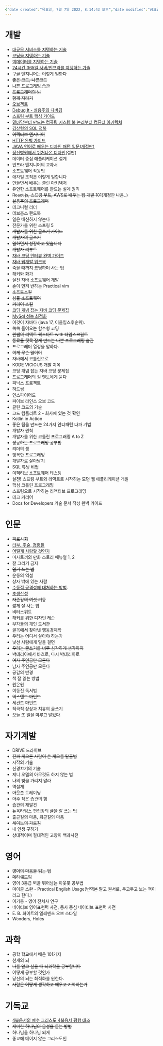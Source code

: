 ```yaml
---
{"date created":"목요일, 7월 7일 2022, 8:14:43 오후","date modified":"금요일, 11월 4일 2022, 8:15:18 오전","dg-publish":true,"permalink":"/1_info/목록/도서/","dgPassFrontmatter":true,"noteIcon":""}
---
```




# 개발
- [대규모 서비스를 지탱하는 기술](http://www.yes24.com/Product/Goods/4667932)
- [코딩을 지탱하는 기술](http://www.yes24.com/Product/Goods/11101558)
- [빅데이터를 지탱하는 기술](http://www.yes24.com/Product/Goods/66277191)
- [24시간 365일 서버/인프라를 지탱하는 기술](http://www.yes24.com/Product/Goods/3377489)
- ~~구글 엔지니어는 이렇게 일한다~~
- ~~좋은 코드, 나쁜코드~~
- [나쁜 프로그래밍 습관](https://search.daum.net/search?w=bookpage&bookId=5269093&tab=introduction&DA=LB0&q=%EB%82%98%EC%81%9C+%ED%94%84%EB%A1%9C%EA%B7%B8%EB%9E%98%EB%B0%8D+%EC%8A%B5%EA%B4%80)
- ~~프로그래머의 뇌~~
- ~~함께 자라기~~
- [오브젝트](https://www.kyobobook.co.kr/product/detailViewKor.laf?ejkGb=KOR&mallGb=KOR&barcode=9791158391409)
- [Debug It - 실용주의 디버깅](http://www.kyobobook.co.kr/product/detailViewKor.laf?ejkGb=KOR&mallGb=KOR&barcode=9788960771413&orderClick=LAG&Kc=)
- [스프링 부트 핵심 가이드](http://www.yes24.com/Product/Goods/110142898)
- [밑바닥부터 만드는 컴퓨팅 시스템 불 논리부터 컴퓨터 아키텍처](http://www.yes24.com/Product/Goods/71129079)
- [김상형의 SQL 정복](http://www.kyobobook.co.kr/product/detailViewKor.laf?mallGb=KOR&ejkGb=KOR&barcode=9791162244241)
- ~~이펙티브 엔지니어~~
- [HTTP 완벽 가이드](http://www.yes24.com/Product/Goods/15381085)
- [JAVA 언어로 배우는 디자인 패턴 입문(개정판)](http://www.yes24.com/Product/Goods/2918928)
- [정신병원에서 뛰쳐나온 디자인](https://www.aladin.co.kr/shop/wproduct.aspx?ItemId=512112)(절판)
- 데이터 중심 애플리케이션 설계
- 인프라 엔지니어의 교과서
- 소프트웨어 작동법
- 애자일 조직은 이렇게 일합니다
- 만들면서 배우는 클린 아키텍처
- 유연한 소프트웨어를 만드는 설계 원칙
- ~~React js, 스프링 부트, AWS로 배우는 웹 개발 101~~(개정판 나옴..)
- ~~실용주의 프로그래머~~
- 테크니컬 리더
- 데브옵스 핸드북
- 일은 배신하지 않는다
- 전문가를 위한 스프링 5
- ~~개발자를 위한 글쓰기 가이드~~
- ~~개발자의 글쓰기~~
- ~~일하면서 성장하고 있습니다~~
- ~~개발자 리부트~~
- [자바 코딩 인터뷰 완벽 가이드](http://www.yes24.com/Product/Goods/111393077)
- [자바 웹개발 워크북](http://www.yes24.com/Product/Goods/111136639)
- ~~죽을 때까지 코딩하며 사는 법~~
- 해커와 화가
- 실전 자바 소프트웨어 개발
- 손이 먼저 반하는 Practical vim
- ~~소프트스킬~~
- ~~심플 소프트웨어~~
- ~~커리어 스킬~~
- [코딩 개념 잡는 자바 코딩 문제집](http://www.yes24.com/Product/Goods/113416654)
- [MySql 성능 최적화](http://www.yes24.com/Product/Goods/112622445)
- 이것이 자바다 (java 17, 이클립스후순위).
- 쏙쏙 들어오는 함수형 코딩
- ~~원쌤의 리액트 퀵스타트 with 타입스크립트~~
- ~~동료들 뒷목 잡게 만드는 나쁜 프로그래밍 습관~~
- 프로그래머 열정을 말하다.
- ~~이게 무슨 일이야~~
- 자바에서 코틀린으로
- KODE VICIOUS 개발 지옥
- 코딩 개념 잡는 자바 코딩 문제집
- 프로그래머의 길 멘토에게 묻다
- 피닉스 프로젝트
- 하드씽
- 인스파이어드
- 파이브 라인스 오브 코드
- 클린 코드의 기술 
- 코드 컴플리트 2 - 회사에 있는 것 확인
- Kotlin in Action
- 좋은 팀을 만드는 24가지 안티패턴 타파 기법
- 개발자 원칙
- 개발자를 위한 코틀린 프로그래밍 A to Z
- ~~성공하는 프로그래밍 공부법~~
- 리더의 생
- 행복한 프로그래밍
- 개발자로 살아남기
- SQL 튜닝 비법
- 이펙티브 소프트웨어 테스팅
- 실전! 스프링 부트와 리액트로 시작하는 모던 웹 애플리케이션 개발
- 핵심 코틀린 프로그래밍
- 스프링으로 시작하는 리액티브 프로그래밍
- 테크 커리어
- Docs for Developers 기술 문서 작성 완벽 가이드


# 인문
- ~~피로사회~~
- [터부, 주술, 정령들](http://www.yes24.com/Product/Goods/108851561)
- [어떻게 사랑할 것인가](https://www.kyobobook.co.kr/product/detailViewKor.laf?ejkGb=KOR&mallGb=KOR&barcode=9788959136803)
- 마사토끼의 만화 스토리 매뉴얼 1, 2
- 잘 그리기 금지
- ~~일기 쓰는 법~~
- 운동의 역설
- 상자 밖에 있는 사람
- [수동적 공격성에 대처하는 방법](ttps://ko.wikihow.com/%EC%88%98%EB%8F%99%EC%A0%81-%EA%B3%B5%EA%B2%A9%EC%84%B1%EC%97%90-%EB%8C%80%EC%B2%98%ED%95%98%EB%8A%94-%EB%B0%A9%EB%B2%95).
- [초생산성](http://www.yes24.com/Product/Goods/102577122?pid=217979&cosemkid=go16258217165235111&gclid=cj0kcqjw0jixbhcfarisaosakqctwuxjgdiw6ruloyw7xistggi39telddnvdgqu8vhzwjuqdirs8loaau5dealw_wcb)
- ~~자존감의 여섯 기둥~~
- 짧게 잘 사는 법
- 비터스위트
- 해커를 위한 디자인 레슨
- 부자들의 개인 도서관
- 골목에서 찾아낸 행동경제학
- 우리는 어디서 살아야 하는가
- 낯선 사람에게 말을 걸면
- ~~우리는 글쓰기를 너무 심각하게 생각하지~~
- 박테리아에서 바흐로, 다시 박테리아로
- ~~여자 주인공만 모른다~~
- 남자 주인공만 모른다
- 공감의 반경
- 책 잘 읽는 방법
- 원온원
- 이동진 독서법
- ~~익스텐드 마인드~~
- 세컨드 마인드
- 적극적 상상과 치유의 글쓰기
- 오늘 또 일을 미루고 말았다

# 자기계발
- DRIVE 드라이브
- ~~진짜 게으른 사람이 쓴 게으름 탈출법~~
- 시작의 기술
- 신경끄기의 기술
- 제니 오델의 아무것도 하지 않는 법
- 나의 빛을 가리지 말라
- 역설계
- 아웃풋 트레이닝
- 아주 작은 습관의 힘
- 습관의 재발견
- 뉴옥타임스 편집장의 글을 잘 쓰는 법
- 출근길의 마음, 퇴근길의 마음
- ~~세이노의 가르침~~
- 내 인생 구하기
- 상대적이며 절대적인 고양이 백과사전

# 영어
- ~~영어의 마음을 읽는 법~~
- ~~메타쉐도잉~~
- 영어 3등급 벽을 뛰어넘는 아웃풋 공부법
- 마이클 스완 - Practical English Usage(번역본 말고 원서로, 두고두고 보는 책이라고 한다.)
- 이기동 - 영어 전치사 연구
- 네이티브 영어표현력 사전, 동사 중심 네이티브 표현력 사전
- E. B. 화이트의 엘레멘츠 오브 스타일
- Wonders, Holes

# 과학
- 공학 학교에서 배운 101가지
- 천개의 뇌
- ~~나를 알고 싶을 때 뇌과학을 공부합니다~~
- 어떻게 공부할 것인가
- 당신의 뇌는 최적화를 원한다.
- ~~사람은 어떻게 생각하고 배우고 기억하는가~~

# 기독교
- [4복음서의 예수 그리스도 4복음서 평행 대조](https://book.naver.com/bookdb/book_detail.naver?bid=17588386)
- ~~세미한 하나님의 음성을 듣는 방법~~
- 하나님을 하나님 되게
- 종교에 메이지 않는 그리스도인